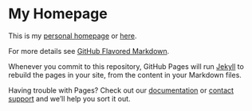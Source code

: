 # My Homepage
This is my [personal homepage](https://guoxiaowhu.github.io/Xiao_Guo/) or [here](https://github.com/guoxiaowhu/Xiao_Guo/blob/gh-pages/index.md).

For more details see [GitHub Flavored Markdown](https://guides.github.com/features/mastering-markdown/).

Whenever you commit to this repository, GitHub Pages will run [Jekyll](https://jekyllrb.com/) to rebuild the pages in your site, from the content in your Markdown files.

Having trouble with Pages? Check out our [documentation](https://docs.github.com/categories/github-pages-basics/) or [contact support](https://support.github.com/contact) and we’ll help you sort it out.
